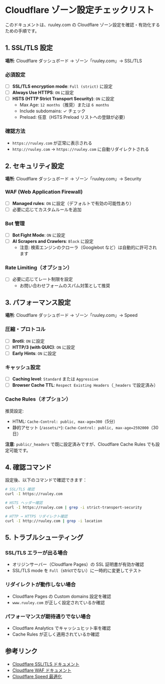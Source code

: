 # Cloudflare ゾーン設定チェックリスト

このドキュメントは、ruuley.com の Cloudflare ゾーン設定を確認・有効化するための手順です。

## 1. SSL/TLS 設定

**場所**: Cloudflare ダッシュボード → ゾーン「ruuley.com」→ SSL/TLS

### 必須設定
- [ ] **SSL/TLS encryption mode**: `Full (strict)` に設定
- [ ] **Always Use HTTPS**: `ON` に設定
- [ ] **HSTS (HTTP Strict Transport Security)**: `ON` に設定
  - Max Age: `12 months`（推奨）または `6 months`
  - Include subdomains: ✓ チェック
  - Preload: 任意（HSTS Preload リストへの登録が必要）

### 確認方法
- `https://ruuley.com` が正常に表示される
- `http://ruuley.com` → `https://ruuley.com` に自動リダイレクトされる

## 2. セキュリティ設定

**場所**: Cloudflare ダッシュボード → ゾーン「ruuley.com」→ Security

### WAF (Web Application Firewall)
- [ ] **Managed rules**: `ON` に設定（デフォルトで有効の可能性あり）
- [ ] 必要に応じてカスタムルールを追加

### Bot 管理
- [ ] **Bot Fight Mode**: `ON` に設定
- [ ] **AI Scrapers and Crawlers**: `Block` に設定
  - 注意: 検索エンジンのクローラ（Googlebot など）は自動的に許可されます

### Rate Limiting（オプション）
- [ ] 必要に応じてレート制限を設定
  - お問い合わせフォームのスパム対策として推奨

## 3. パフォーマンス設定

**場所**: Cloudflare ダッシュボード → ゾーン「ruuley.com」→ Speed

### 圧縮・プロトコル
- [ ] **Brotli**: `ON` に設定
- [ ] **HTTP/3 (with QUIC)**: `ON` に設定
- [ ] **Early Hints**: `ON` に設定

### キャッシュ設定
- [ ] **Caching level**: `Standard` または `Aggressive`
- [ ] **Browser Cache TTL**: `Respect Existing Headers`（`_headers` で設定済み）

### Cache Rules（オプション）
推奨設定:
- HTML: `Cache-Control: public, max-age=300`（5分）
- 静的アセット (`/assets/*`): `Cache-Control: public, max-age=2592000`（30日）

**注意**: `public/_headers` で既に設定済みですが、Cloudflare Cache Rules でも設定可能です。

## 4. 確認コマンド

設定後、以下のコマンドで確認できます：

```bash
# SSL/TLS 確認
curl -I https://ruuley.com

# HSTS ヘッダー確認
curl -I https://ruuley.com | grep -i strict-transport-security

# HTTP → HTTPS リダイレクト確認
curl -I http://ruuley.com | grep -i location
```

## 5. トラブルシューティング

### SSL/TLS エラーが出る場合
- オリジンサーバー（Cloudflare Pages）の SSL 証明書が有効か確認
- SSL/TLS mode を `Full`（strictでない）に一時的に変更してテスト

### リダイレクトが動作しない場合
- Cloudflare Pages の Custom domains 設定を確認
- `www.ruuley.com` が正しく設定されているか確認

### パフォーマンスが期待通りでない場合
- Cloudflare Analytics でキャッシュヒット率を確認
- Cache Rules が正しく適用されているか確認

## 参考リンク

- [Cloudflare SSL/TLS ドキュメント](https://developers.cloudflare.com/ssl/)
- [Cloudflare WAF ドキュメント](https://developers.cloudflare.com/waf/)
- [Cloudflare Speed 最適化](https://developers.cloudflare.com/speed/)

